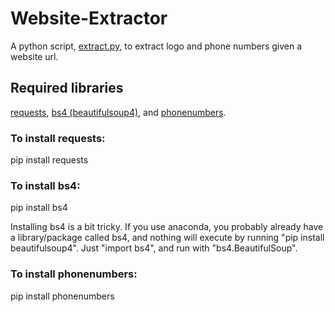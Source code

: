 # Website-Extractor
A python script, [extract.py](https://github.com/danicychao/Website-Extractor/blob/main/extract.py), to extract logo and phone numbers given a website url.

## Required libraries
[requests](https://requests.readthedocs.io/en/latest/), [bs4 (beautifulsoup4)](https://www.crummy.com/software/BeautifulSoup/bs4/doc/), and [phonenumbers](https://github.com/daviddrysdale/python-phonenumbers).

### To install requests:
pip install requests

### To install bs4:
pip install bs4

Installing bs4 is a bit tricky. If you use anaconda, you probably already have a library/package called bs4, and nothing will execute by running "pip install beautifulsoup4". Just "import bs4", and run with "bs4.BeautifulSoup".

### To install phonenumbers:
pip install phonenumbers



